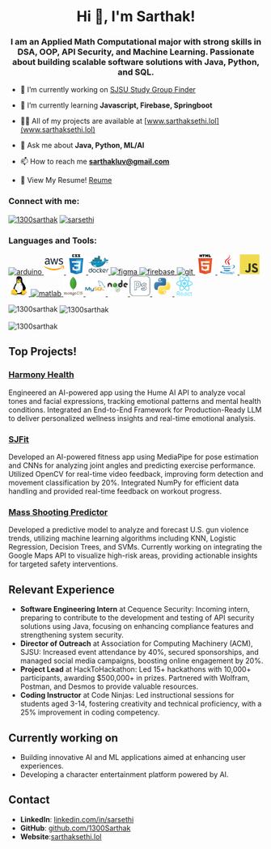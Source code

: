 <h1 align="center">Hi 👋, I'm Sarthak!</h1>
<h3 align="center">I am an Applied Math Computational major with strong skills in DSA, OOP, API Security, and Machine Learning. Passionate about building scalable software solutions with Java, Python, and SQL.</h3>

- 🔭 I’m currently working on [SJSU Study Group Finder](https://github.com/1300Sarthak/SJSUStudyGroup)

- 🌱 I’m currently learning **Javascript, Firebase, Springboot**

- 👨‍💻 All of my projects are available at [www.sarthaksethi.lol](www.sarthaksethi.lol)

- 💬 Ask me about **Java, Python, ML/AI**

- 📫 How to reach me **sarthakluv@gmail.com**

- 📄 View My Resume! [Reume](https://drive.google.com/file/d/13IJy90ocboa0emQsWrdPz-xbS2RZzM20/view?usp=sharing)

<h3 align="left">Connect with me:</h3>
<p align="left">
<a href="https://dev.to/1300sarthak" target="blank"><img align="center" src="https://raw.githubusercontent.com/rahuldkjain/github-profile-readme-generator/master/src/images/icons/Social/devto.svg" alt="1300sarthak" height="30" width="40" /></a>
<a href="https://linkedin.com/in/sarsethi" target="blank"><img align="center" src="https://raw.githubusercontent.com/rahuldkjain/github-profile-readme-generator/master/src/images/icons/Social/linked-in-alt.svg" alt="sarsethi" height="30" width="40" /></a>
</p>

<h3 align="left">Languages and Tools:</h3>
<p align="left"> <a href="https://www.arduino.cc/" target="_blank" rel="noreferrer"> <img src="https://cdn.worldvectorlogo.com/logos/arduino-1.svg" alt="arduino" width="40" height="40"/> </a> <a href="https://aws.amazon.com" target="_blank" rel="noreferrer"> <img src="https://raw.githubusercontent.com/devicons/devicon/master/icons/amazonwebservices/amazonwebservices-original-wordmark.svg" alt="aws" width="40" height="40"/> </a> <a href="https://www.w3schools.com/css/" target="_blank" rel="noreferrer"> <img src="https://raw.githubusercontent.com/devicons/devicon/master/icons/css3/css3-original-wordmark.svg" alt="css3" width="40" height="40"/> </a> <a href="https://www.docker.com/" target="_blank" rel="noreferrer"> <img src="https://raw.githubusercontent.com/devicons/devicon/master/icons/docker/docker-original-wordmark.svg" alt="docker" width="40" height="40"/> </a> <a href="https://www.figma.com/" target="_blank" rel="noreferrer"> <img src="https://www.vectorlogo.zone/logos/figma/figma-icon.svg" alt="figma" width="40" height="40"/> </a> <a href="https://firebase.google.com/" target="_blank" rel="noreferrer"> <img src="https://www.vectorlogo.zone/logos/firebase/firebase-icon.svg" alt="firebase" width="40" height="40"/> </a> <a href="https://git-scm.com/" target="_blank" rel="noreferrer"> <img src="https://www.vectorlogo.zone/logos/git-scm/git-scm-icon.svg" alt="git" width="40" height="40"/> </a> <a href="https://www.w3.org/html/" target="_blank" rel="noreferrer"> <img src="https://raw.githubusercontent.com/devicons/devicon/master/icons/html5/html5-original-wordmark.svg" alt="html5" width="40" height="40"/> </a> <a href="https://www.java.com" target="_blank" rel="noreferrer"> <img src="https://raw.githubusercontent.com/devicons/devicon/master/icons/java/java-original.svg" alt="java" width="40" height="40"/> </a> <a href="https://developer.mozilla.org/en-US/docs/Web/JavaScript" target="_blank" rel="noreferrer"> <img src="https://raw.githubusercontent.com/devicons/devicon/master/icons/javascript/javascript-original.svg" alt="javascript" width="40" height="40"/> </a> <a href="https://www.linux.org/" target="_blank" rel="noreferrer"> <img src="https://raw.githubusercontent.com/devicons/devicon/master/icons/linux/linux-original.svg" alt="linux" width="40" height="40"/> </a> <a href="https://www.mathworks.com/" target="_blank" rel="noreferrer"> <img src="https://upload.wikimedia.org/wikipedia/commons/2/21/Matlab_Logo.png" alt="matlab" width="40" height="40"/> </a> <a href="https://www.mongodb.com/" target="_blank" rel="noreferrer"> <img src="https://raw.githubusercontent.com/devicons/devicon/master/icons/mongodb/mongodb-original-wordmark.svg" alt="mongodb" width="40" height="40"/> </a> <a href="https://www.mysql.com/" target="_blank" rel="noreferrer"> <img src="https://raw.githubusercontent.com/devicons/devicon/master/icons/mysql/mysql-original-wordmark.svg" alt="mysql" width="40" height="40"/> </a> <a href="https://nodejs.org" target="_blank" rel="noreferrer"> <img src="https://raw.githubusercontent.com/devicons/devicon/master/icons/nodejs/nodejs-original-wordmark.svg" alt="nodejs" width="40" height="40"/> </a> <a href="https://www.photoshop.com/en" target="_blank" rel="noreferrer"> <img src="https://raw.githubusercontent.com/devicons/devicon/master/icons/photoshop/photoshop-line.svg" alt="photoshop" width="40" height="40"/> </a> <a href="https://www.python.org" target="_blank" rel="noreferrer"> <img src="https://raw.githubusercontent.com/devicons/devicon/master/icons/python/python-original.svg" alt="python" width="40" height="40"/> </a> <a href="https://reactjs.org/" target="_blank" rel="noreferrer"> <img src="https://raw.githubusercontent.com/devicons/devicon/master/icons/react/react-original-wordmark.svg" alt="react" width="40" height="40"/> </a> </p>

<p><img align="left" src="https://github-readme-stats.vercel.app/api/top-langs?username=1300sarthak&show_icons=true&locale=en&layout=compact" alt="1300sarthak" /></p>

<p>&nbsp;<img align="center" src="https://github-readme-stats.vercel.app/api?username=1300sarthak&show_icons=true&locale=en" alt="1300sarthak" /></p>

<p><img align="center" src="https://github-readme-streak-stats.herokuapp.com/?user=1300sarthak&" alt="1300sarthak" /></p>

## Top Projects! 

### [Harmony Health](https://github.com/1300Sarthak/HarmonyHealth)
Engineered an AI-powered app using the Hume AI API to analyze vocal tones and facial expressions, tracking emotional patterns and mental health conditions. Integrated an End-to-End Framework for Production-Ready LLM to deliver personalized wellness insights and real-time emotional analysis.

### [SJFit](https://github.com/1300Sarthak/SJFIT)
Developed an AI-powered fitness app using MediaPipe for pose estimation and CNNs for analyzing joint angles and predicting exercise performance. Utilized OpenCV for real-time video feedback, improving form detection and movement classification by 20%. Integrated NumPy for efficient data handling and provided real-time feedback on workout progress.


### [Mass Shooting Predictor](https://github.com/1300Sarthak/CS171)
Developed a predictive model to analyze and forecast U.S. gun violence trends, utilizing machine learning algorithms including KNN, Logistic Regression, Decision Trees, and SVMs. Currently working on integrating the Google Maps API to visualize high-risk areas, providing actionable insights for targeted safety interventions.





## Relevant Experience
- **Software Engineering Intern** at Cequence Security: Incoming intern, preparing to contribute to the development and testing of API security solutions using Java, focusing on enhancing compliance features and strengthening system security.
- **Director of Outreach** at Association for Computing Machinery (ACM), SJSU: Increased event attendance by 40%, secured sponsorships, and managed social media campaigns, boosting online engagement by 20%.
- **Project Lead** at HackToHackathon: Led 15+ hackathons with 10,000+ participants, awarding $500,000+ in prizes. Partnered with Wolfram, Postman, and Desmos to provide valuable resources.
- **Coding Instructor** at Code Ninjas: Led instructional sessions for students aged 3-14, fostering creativity and technical proficiency, with a 25% improvement in coding competency.

## Currently working on

- Building innovative AI and ML applications aimed at enhancing user experiences.
- Developing a character entertainment platform powered by AI.

## Contact
- **LinkedIn**: [linkedin.com/in/sarsethi](https://www.linkedin.com/in/sarsethi)
- **GitHub**: [github.com/1300Sarthak](https://github.com/1300Sarthak)
- **Website**:[sarthaksethi.lol](https://sarthaksethi.lol)
